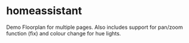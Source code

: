 # homeassistant
Demo Floorplan for multiple pages.
Also includes support for pan/zoom function (fix) and colour change for hue lights.
